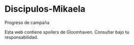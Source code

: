 # Discipulos-Mikaela
Progreso de campaña

Esta web contiene spoilers de Gloomhaven. Consultar bajo tu responsabilidad. 
